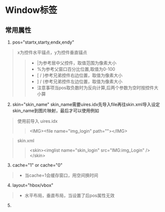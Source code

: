 # Window标签
## 常用属性
1. pos="startx,starty,endx,endy"  
> x为控件水平锚点，y为控件垂直锚点 
>>- |为参考居中父控件，取值范围为像素大小  
>>- %为参考父窗口百分比位置,取值为0-100  
>>- [ / }参考兄弟控件右边位置，取值为像素大小  
>>- ] / {参考兄弟控件左边位置，取值为像素大小  
>>- 注意事项当pos取负数时为反向计算,后两个参数为空时按控件大小算
2. skin="skin_name"
skin_name需要uires.idx先导入file再往skin.xml导入设定skin_name到图片映射，最后才可以使用例如  
> 使用前导入 uires.idx
>> \<IMG\>\<file name="img_login" path=""\>\</IMG\>  

> skin.xml
>> \<skin\><imglist name="skin_login" src="IMG:img_Login" /\>\</skin\>
3. cache="1" or cache="0"
>- 当cache=1会缓存窗口，用空间换时间
4. layout="hbox/vbox"
>- 水平布局，垂直布局，当设置了后pos属性无效
5. 
